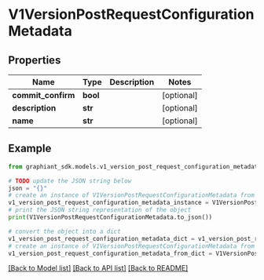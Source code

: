 # V1VersionPostRequestConfigurationMetadata


## Properties

Name | Type | Description | Notes
------------ | ------------- | ------------- | -------------
**commit_confirm** | **bool** |  | [optional] 
**description** | **str** |  | [optional] 
**name** | **str** |  | [optional] 

## Example

```python
from graphiant_sdk.models.v1_version_post_request_configuration_metadata import V1VersionPostRequestConfigurationMetadata

# TODO update the JSON string below
json = "{}"
# create an instance of V1VersionPostRequestConfigurationMetadata from a JSON string
v1_version_post_request_configuration_metadata_instance = V1VersionPostRequestConfigurationMetadata.from_json(json)
# print the JSON string representation of the object
print(V1VersionPostRequestConfigurationMetadata.to_json())

# convert the object into a dict
v1_version_post_request_configuration_metadata_dict = v1_version_post_request_configuration_metadata_instance.to_dict()
# create an instance of V1VersionPostRequestConfigurationMetadata from a dict
v1_version_post_request_configuration_metadata_from_dict = V1VersionPostRequestConfigurationMetadata.from_dict(v1_version_post_request_configuration_metadata_dict)
```
[[Back to Model list]](../README.md#documentation-for-models) [[Back to API list]](../README.md#documentation-for-api-endpoints) [[Back to README]](../README.md)


